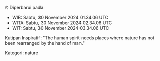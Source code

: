 ⏰ Diperbarui pada:
- WIB: Sabtu, 30 November 2024 01.34.06 UTC
- WITA: Sabtu, 30 November 2024 02.34.06 UTC
- WIT: Sabtu, 30 November 2024 03.34.06 UTC

Kutipan Inspiratif:
"The human spirit needs places where nature has not been rearranged by the hand of man."


Kategori: nature

